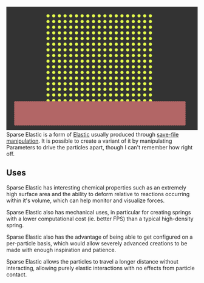 ![Stable Elastic matrix of particles separated by more than a particle's width](/images/Sparse%20elastic.png "Stable Elastic matrix of particles separated by more than a particle's width")Sparse Elastic is a form of [Elastic](/Elastic.md "Elastic") usually produced through [save-file manipulation](/.oec%20File.md ".oec File"). It is possible to create a variant of it by manipulating Parameters to drive the particles apart, though I can't remember how right off.

## Uses

Sparse Elastic has interesting chemical properties such as an extremely high surface area and the ability to deform relative to reactions occurring within it's volume, which can help monitor and visualize forces.

Sparse Elastic also has mechanical uses, in particular for creating springs with a lower computational cost (ie. better FPS) than a typical high-density spring.

Sparse Elastic also has the advantage of being able to get configured on a per-particle basis, which would allow severely advanced creations to be made with enough inspiration and patience.

Sparse Elastic allows the particles to travel a longer distance without interacting, allowing purely elastic interactions with no effects from particle contact.
